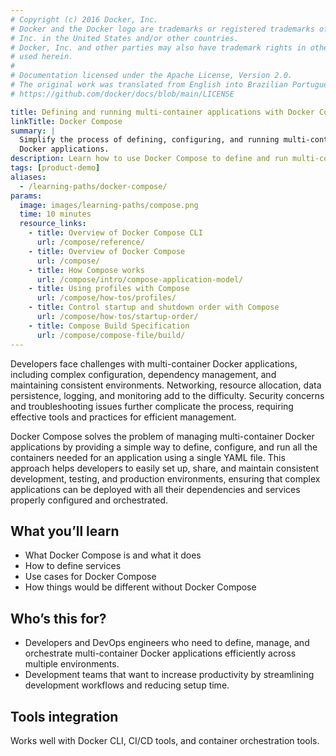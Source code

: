 ```yaml
---
# Copyright (c) 2016 Docker, Inc.
# Docker and the Docker logo are trademarks or registered trademarks of Docker,
# Inc. in the United States and/or other countries.
# Docker, Inc. and other parties may also have trademark rights in other terms
# used herein.
#
# Documentation licensed under the Apache License, Version 2.0.
# The original work was translated from English into Brazilian Portuguese.
# https://github.com/docker/docs/blob/main/LICENSE

title: Defining and running multi-container applications with Docker Compose
linkTitle: Docker Compose
summary: |
  Simplify the process of defining, configuring, and running multi-container
  Docker applications.
description: Learn how to use Docker Compose to define and run multi-container Docker applications.
tags: [product-demo]
aliases:
  - /learning-paths/docker-compose/
params:
  image: images/learning-paths/compose.png
  time: 10 minutes
  resource_links:
    - title: Overview of Docker Compose CLI
      url: /compose/reference/
    - title: Overview of Docker Compose
      url: /compose/
    - title: How Compose works
      url: /compose/intro/compose-application-model/
    - title: Using profiles with Compose
      url: /compose/how-tos/profiles/
    - title: Control startup and shutdown order with Compose
      url: /compose/how-tos/startup-order/
    - title: Compose Build Specification
      url: /compose/compose-file/build/
---
```

Developers face challenges with multi-container Docker applications, including
complex configuration, dependency management, and maintaining consistent
environments. Networking, resource allocation, data persistence, logging, and
monitoring add to the difficulty. Security concerns and troubleshooting issues
further complicate the process, requiring effective tools and practices for
efficient management.

Docker Compose solves the problem of managing multi-container Docker
applications by providing a simple way to define, configure, and run all the
containers needed for an application using a single YAML file. This approach
helps developers to easily set up, share, and maintain consistent development,
testing, and production environments, ensuring that complex applications can be
deployed with all their dependencies and services properly configured and
orchestrated.

## What you’ll learn

- What Docker Compose is and what it does
- How to define services
- Use cases for Docker Compose
- How things would be different without Docker Compose

## Who’s this for?

- Developers and DevOps engineers who need to define, manage, and orchestrate
  multi-container Docker applications efficiently across multiple environments.
- Development teams that want to increase productivity by streamlining
  development workflows and reducing setup time.

## Tools integration

Works well with Docker CLI, CI/CD tools, and container orchestration tools.

<div id="compose-lp-survey-anchor"></div>
